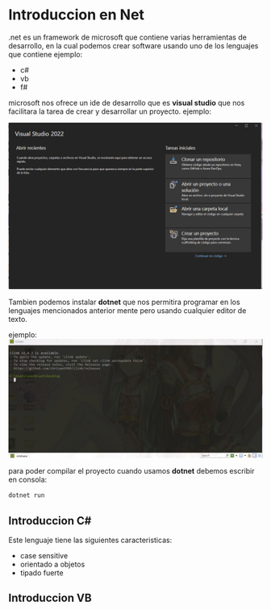 # Introduccion en Net

.net es un framework de microsoft que contiene varias herramientas de desarrollo, en la cual podemos crear software usando uno de los lenguajes que contiene ejemplo:

+ c#
+ vb
+ f#


microsoft nos ofrece un ide de desarrollo que es **visual studio** que nos facilitara la tarea de crear y desarrollar un proyecto. ejemplo:

![nuevo proyecto csharp visual](./gif/projecto_csharp.gif)

Tambien podemos instalar **dotnet** que nos permitira programar en los lenguajes mencionados anterior mente pero usando cualquier editor de texto.

ejemplo:
![nuevo proyecto csharp dotnet](./gif/dotnet.gif)

para poder compilar el proyecto cuando usamos **dotnet** debemos escribir en consola:

```bash 
dotnet run
```

## Introduccion C#

Este lenguaje tiene las siguientes caracteristicas:
+ case sensitive
+ orientado a objetos
+ tipado fuerte

## Introduccion VB

